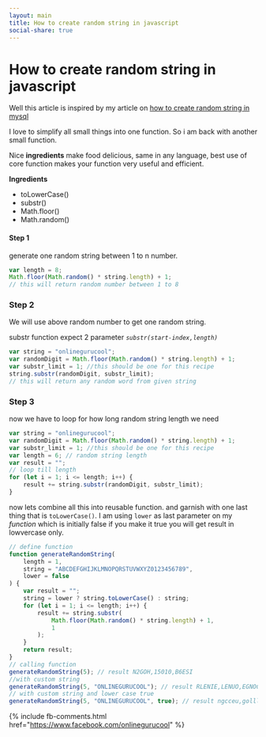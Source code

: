 ```yaml
---
layout: main
title: How to create random string in javascript
social-share: true
---
```



# How to create random string in javascript

Well this article is inspired by my article on [how to create random string in mysql](/tutorial/mysql/how-to-create-referral-code-in-mysql)

I love to simplify all small things into one function. So i am back with another small function.

Nice **ingredients** make food delicious, same in any language, best use of core function makes your function very useful and efficient.

**Ingredients**

-   toLowerCase()
-   substr()
-   Math.floor()
-   Math.random()

#### Step 1

generate one random string between 1 to n number.

```javascript
var length = 8;
Math.floor(Math.random() * string.length) + 1;
// this will return random number between 1 to 8
```

### Step 2

We will use above random number to get one random string.

substr function expect 2 parameter _`substr(start-index,length)`_

```js
var string = "onlinegurucool";
var randomDigit = Math.floor(Math.random() * string.length) + 1;
var substr_limit = 1; //this should be one for this recipe
string.substr(randomDigit, substr_limit);
// this will return any random word from given string
```

### Step 3

now we have to loop for how long random string length we need

```js
var string = "onlinegurucool";
var randomDigit = Math.floor(Math.random() * string.length) + 1;
var substr_limit = 1; //this should be one for this recipe
var length = 6; // random string length 
var result = "";
// loop till length 
for (let i = 1; i <= length; i++) {
    result += string.substr(randomDigit, substr_limit);
}
```
now lets combine all this into reusable function. and garnish with one last thing that is `toLowerCase()`. I am using `lower` as last parameter  on my _function_ which is initially false if you make it true you will get result in lowvercase only.

```javascript
// define function
function generateRandomString(
    length = 1,
    string = "ABCDEFGHIJKLMNOPQRSTUVWXYZ0123456789",
    lower = false
) {
    var result = "";
    string = lower ? string.toLowerCase() : string;
    for (let i = 1; i <= length; i++) {
        result += string.substr(
            Math.floor(Math.random() * string.length) + 1,
            1
        );
    }
    return result;
}
// calling function
generateRandomString(5); // result N2GOH,15010,B6ESI
//with custom string
generateRandomString(5, "ONLINEGURUCOOL"); // result RLENIE,LENUO,EGNOCC
// with custom string and lower case true
generateRandomString(5, "ONLINEGURUCOOL", true); // result ngcceu,golll,gounoo
```

{% include fb-comments.html href="https://www.facebook.com/onlinegurucool" %}